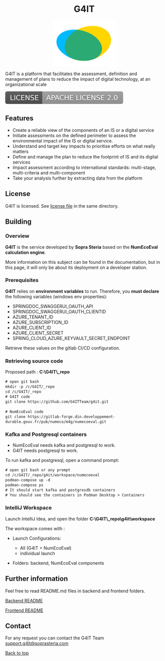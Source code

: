 <h1 align="center" id="#g4it" style="margin-top: 0px;">G4IT</h1>

<p align="center" style="margin-bottom: 0px !important;">
  <img width="200" src="services/frontend/src/assets/images/logos/logo-overgreen-small.svg" alt="G4IT logo" align="center">
</p>


G4IT is a platform that facilitates the assessment, definition and management of plans to reduce the impact of digital technology, at an organizational scale

[![LICENSE : APACHE LICENSE 2.0](services/frontend/src/assets/images/logos/apache-license.svg)](LICENSE.txt)

## Features

- Create a reliable view of the components of an IS or a digital service
- Initiate assessments on the defined perimeter to assess the environmental impact of the IS or digital service.
- Understand and target key impacts to prioritise efforts on what really matters
- Define and manage the plan to reduce the footprint of IS and its digital services
- Impact assessment according to international standards: multi-stage, multi-criteria and multi-component
- Take your analysis further by extracting data from the platform

## License  


G4IT is licensed. See [license file](LICENSE.txt) in the same directory.


## Building


### Overview

**G4IT** is the service developed by **Sopra Steria** based on the **NumEcoEval calculation engine**.

More information on this subject can be found in the documentation, but in this page, it will only be about its
deployment on a developer station.

### Prerequisites

**G4IT** relies on **environment variables** to run. Therefore, you **must declare** the following variables (windows
env properties):

- SPRINGDOC_SWAGGERUI_OAUTH_API
- SPRINGDOC_SWAGGERUI_OAUTH_CLIENTID
- AZURE_TENANT_ID
- AZURE_SUBSCRIPTION_ID
- AZURE_CLIENT_ID
- AZURE_CLIENT_SECRET
- SPRING_CLOUD_AZURE_KEYVAULT_SECRET_ENDPOINT

Retrieve these values on the gitlab CI/CD configuration.

### Retrieving source code

Proposed path : **C:\G4IT\\_repo**

```shell
# open git bash
mkdir -p /c/G4IT/_repo
cd /c/G4IT/_repo
# G4IT code
git clone https://github.com/G4ITTeam/g4it.git

# NumEcoEval code
git clone https://gitlab-forge.din.developpement-durable.gouv.fr/pub/numeco/m4g/numecoeval.git
```

### Kafka and Postgresql containers

- NumEcoEval needs kafka and postgresql to work.
- G4IT needs postgresql to work.

To run kafka and postgresql, open a command prompt:
```shell
# open git bash or any prompt
cd /c/G4IT/_repo/g4it/workspace/numecoeval
podman-compose up -d
podman-compose ps
# It should start kafka and postgresdb containers
# You should see the containers in Podman Desktop > Containers
```

### IntelliJ Workspace 

Launch IntelliJ Idea, and open the folder **C:\G4IT\\_repo\g4it\\workspace**

The workspace comes with :

- Launch Configurations:
  - All (G4IT + NumEcoEval)
  - individual launch

- Folders: backend, NumEcoEval components

## Further information 

Feel free to read README.md files in backend and frontend folders.

[Backend README](services/backend/README.md)

[Frontend README](services/frontend/README.md)


## Contact 

For any request you can contact the G4IT Team <a href="mailto:support.g4it@soprasteria.com"> support.g4it@soprasteria.com</a> 


[Back to top](#g4it)
